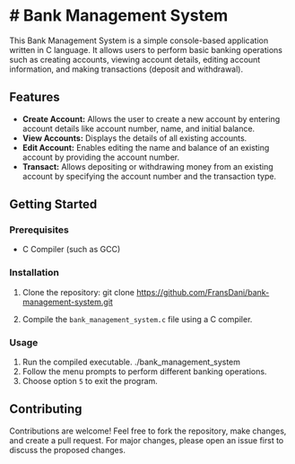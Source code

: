 # # Bank Management System

This Bank Management System is a simple console-based application written in C language. It allows users to perform basic banking operations such as creating accounts, viewing account details, editing account information, and making transactions (deposit and withdrawal).

## Features

- **Create Account:** Allows the user to create a new account by entering account details like account number, name, and initial balance.
- **View Accounts:** Displays the details of all existing accounts.
- **Edit Account:** Enables editing the name and balance of an existing account by providing the account number.
- **Transact:** Allows depositing or withdrawing money from an existing account by specifying the account number and the transaction type.

## Getting Started

### Prerequisites

- C Compiler (such as GCC)

### Installation

1. Clone the repository:
git clone https://github.com/FransDani/bank-management-system.git

2. Compile the `bank_management_system.c` file using a C compiler.

### Usage

1. Run the compiled executable.
./bank_management_system
2. Follow the menu prompts to perform different banking operations.
3. Choose option `5` to exit the program.

## Contributing

Contributions are welcome! Feel free to fork the repository, make changes, and create a pull request. For major changes, please open an issue first to discuss the proposed changes.
